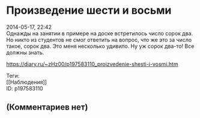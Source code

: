 Произведение шести и восьми
===========================

  
2014-05-17, 22:42  
 Однажды на занятии в примере на доске встретилось число сорок два. Но никто из студентов не смог ответить на вопрос, что же это за число такое, сорок два. Это меня несколько удивило. Ну уж сорок два-то! Все должны знать.   
  
<https://diary.ru/~zHz00/p197583110_proizvedenie-shesti-i-vosmi.htm>  
  
Теги:  
[[Наблюдения]]  
ID: p197583110  


(Комментариев нет)
------------------
